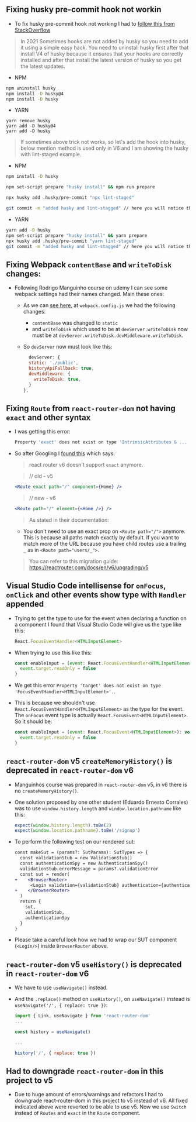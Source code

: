 ## Fixing husky pre-commit hook not workin

- To fix husky pre-commit hook not working I had to [follow this from StackOverflow](https://stackoverflow.com/a/66903558/8754987)

> In 2021
> Sometimes hooks are not added by husky so you need to add it using a simple easy hack.
> You need to uninstall husky first after that install V4 of husky because it ensures that your hooks are correctly installed and after that install the latest version of husky so you get the latest updates.

- NPM

```sh
npm uninstall husky
npm install -D husky@4
npm install -D husky
```

- YARN

```
yarn remove husky
yarn add -D husky@4
yarn add -D husky
```

> If sometimes above trick not works, so let's add the hook into husky, below mention method is used only in V6 and I am showing the husky with lint-staged example.

- NPM

```sh
npm install -D husky

npm set-script prepare "husky install" && npm run prepare

npx husky add .husky/pre-commit "npx lint-staged"

git commit -m "added husky and lint-stagged" // here you will notice the lint-staged checking the files with help of husky
```

- YARN

```sh
yarn add -D husky
npm set-script prepare "husky install" && yarn prepare
npx husky add .husky/pre-commit "yarn lint-staged"
git commit -m "added husky and lint-stagged" // here you will notice the lint-staged checking the files with help of husky
```

## Fixing Webpack `contentBase` and `writeToDisk` changes:

- Following Rodrigo Manguinho course on udemy I can see some webpack settings had their names changed. Main these ones:

  - As we can [see here](https://github.com/webpack/webpack-dev-server/issues/2958), at `webpack.config.js` we had the following changes:
    - `contentBase` was changed to `static`
    - and `writeToDisk` which used to be at `devServer.writeToDisk` now must be at `devServer.writeToDisk.devMiddleware.writeToDisk`.
  - So `devServer` now must look like this:

    ```js
      devServer: {
      static: './public',
      historyApiFallback: true,
      devMiddleware: {
        writeToDisk: true,
      }
    },
    ```

## Fixing `Route` from `react-router-dom` not having `exact` and other syntax

- I was getting this error:

  ```js
  Property 'exact' does not exist on type 'IntrinsicAttributes & ...
  ```

- So after Googling I [found this](https://stackoverflow.com/a/69866593/8754987) which says:

  > react router v6 doesn't support `exact` anymore.

  > // old - v5

  ```jsx
  <Route exact path="/" component={Home} />
  ```

  > // new - v6

  ```jsx
  <Route path="/" element={<Home />} />
  ```

  > As stated in their documentation:

  - You don't need to use an exact prop on `<Route path="/">` anymore. This is because all paths match exactly by default. If you want to match more of the URL because you have child routes use a trailing `_` as in `<Route path="users/_">`.

  > You can refer to this migration guide: https://reactrouter.com/docs/en/v6/upgrading/v5

## Visual Studio Code intellisense for `onFocus`, `onClick` and other events show type with `Handler` appended

- Trying to get the type to use for the event when declaring a function on a component I found that Visual Studio Code will give us the type like this:

  ```ts
  React.FocusEventHandler<HTMLInputElement>
  ```

- When trying to use this like this:

  ```jsx
  const enableInput = (event: React.FocusEventHandler<HTMLInputElement>): void => {
    event.target.readOnly = false
  }
  ```

- We get this error `Property 'target' does not exist on type 'FocusEventHandler<HTMLInputElement>'.`.

- This is because we shouldn't use `React.FocusEventHandler<HTMLInputElement>` as the type for the event. The `onFocus` event type is actually `React.FocusEvent<HTMLInputElement>`. So it should be:

  ```jsx
  const enableInput = (event: React.FocusEvent<HTMLInputElement>): void => {
    event.target.readOnly = false
  }
  ```

## `react-router-dom` v5 `createMemoryHistory()` is deprecated in `react-router-dom` v6

- Manguinhos course was prepared in `react-router-dom` v5, in v6 there is no `createMemoryHistory()`.

- One solution proposed by one other student (Eduardo Ernesto Corrales) was to use `window.history.length` and `window.location.pathname` like this:

  ```jsx
  expect(window.history.length).toBe(2)
  expect(window.location.pathname).toBe('/signup')
  ```

- To perform the following test on our rendered sut:

  ```diff
  const makeSut = (params?: SutParams): SutTypes => {
    const validationStub = new ValidationStub()
    const authenticationSpy = new AuthenticationSpy()
    validationStub.errorMessage = params?.validationError
    const sut = render(
  +    <BrowserRouter>
        <Login validation={validationStub} authentication={authenticationSpy} />
  +    </BrowserRouter>
    )
    return {
      sut,
      validationStub,
      authenticationSpy
    }
  }
  ```

- Please take a careful look how we had to wrap our SUT component (`<Login/>`) inside `BrowserRouter` above.

## `react-router-dom` v5 `useHistory()` is deprecated in `react-router-dom` v6

- We have to use `useNavigate()` instead.

- And the `.replace()` method on `useHistory()`, on `useNavigate()` instead is `useNavigate('/', { replace: true })`:

  ```jsx
  import { Link, useNavigate } from 'react-router-dom'
  ...

  const history = useNavigate()

  ...

  history('/', { replace: true })
  ```

## Had to downgrade `react-router-dom` in this project to v5

- Due to huge amount of errors/warnings and refactors I had to downgrade react-router-dom in this project to v5 instead of v6. All fixed indicated above were reverted to be able to use v5. Now we use `Switch` instead of `Routes` and `exact` in the `Route` component.
